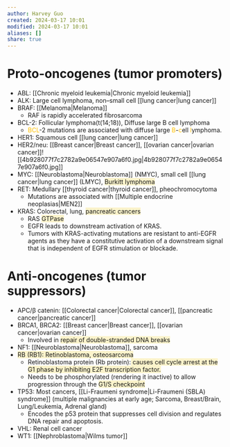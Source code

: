 ```yaml
---
author: Harvey Guo
created: 2024-03-17 10:01
modified: 2024-03-17 10:01
aliases: []
share: true
---
```

# Proto-oncogenes (tumor promoters)
- ABL: [[Chronic myeloid leukemia|Chronic myeloid leukemia]]
- ALK: Large cell lymphoma, non–small cell [[lung cancer|lung cancer]]
- BRAF: [[Melanoma|Melanoma]]
	- RAF is rapidly accelerated fibrosarcoma
- BCL-2: Follicular lymphoma(t(14;18)), Diffuse large B cell lymphoma
	- <font color="#ffc000">BCL</font>-2 mutations are associated with diffuse large <font color="#ffc000">B</font>-<font color="#ffc000">c</font>ell <font color="#ffc000">l</font>ymphoma.
- HER1: Squamous cell [[lung cancer|lung cancer]]
- HER2/neu: [[Breast cancer|Breast cancer]], [[ovarian cancer|ovarian cancer]]![[4b928077f7c2782a9e06547e907a6f0.jpg|4b928077f7c2782a9e06547e907a6f0.jpg]]
- MYC: [[Neuroblastoma|Neuroblastoma]] (NMYC), small cell [[lung cancer|lung cancer]] (LMYC), <span style="background:rgba(240, 200, 0, 0.2)">Burkitt lymphoma</span>
- RET: Medullary [[thyroid cancer|thyroid cancer]], pheochromocytoma
	- Mutations are associated with [[Multiple endocrine neoplasias|MEN2]]
- KRAS: Colorectal, lung, <span style="background:rgba(240, 200, 0, 0.2)">pancreatic cancers</span>
	- RAS <span style="background:rgba(240, 200, 0, 0.2)">GTPase</span>
	- EGFR leads to downstream activation of KRAS. 
	- Tumors with KRAS-activating mutations are resistant to anti-EGFR agents as they have a constitutive activation of a downstream signal that is independent of EGFR stimulation or blockade.
# Anti-oncogenes (tumor suppressors)
- APC/β catenin: [[Colorectal cancer|Colorectal cancer]], [[pancreatic cancer|pancreatic cancer]]
- BRCA1, BRCA2: [[Breast cancer|Breast cancer]], [[ovarian cancer|ovarian cancer]]
	- Involved in <span style="background:rgba(240, 200, 0, 0.2)">repair of double-stranded DNA breaks</span>
- NF1: [[Neuroblastoma|Neuroblastoma]], sarcoma
- <span style="background:rgba(240, 200, 0, 0.2)">RB (RB1): Retinoblastoma, osteosarcoma</span>
	- Retinoblastoma protein (Rb protein):<span style="background:rgba(240, 200, 0, 0.2)"> causes cell cycle arrest at the G1 phase by inhibiting E2F transcription factor.</span>
	- Needs to be phosphorylated (rendering it inactive) to allow progression through the <span style="background:rgba(240, 200, 0, 0.2)">G1/S checkpoint</span>
- TP53: Most cancers, [[Li-Fraumeni syndrome|Li-Fraumeni (SBLA) syndrome]] (multiple malignancies at early age; Sarcoma, Breast/Brain, Lung/Leukemia, Adrenal gland)
	- Encodes the p53 protein that suppresses cell division and regulates DNA repair and apoptosis.
- VHL: Renal cell cancer
- WT1: [[Nephroblastoma|Wilms tumor]]
